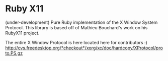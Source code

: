 Ruby X11
========

(under-development) Pure Ruby implementation of the X Window System Protocol.
This library is based off of Mathieu Bouchard's work on his RubyX11 project. 

The entire X Window Protocol is here located here for contributors :)
http://cvs.freedesktop.org/*checkout*/xorg/xc/doc/hardcopy/XProtocol/proto.PS.gz 
